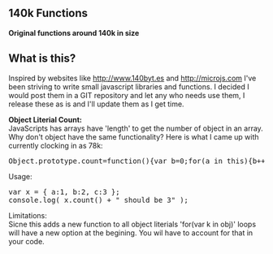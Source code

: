140k Functions
------

**Original functions around 140k in size**

What is this?
----

Inspired by websites like http://www.140byt.es and http://microjs.com I've been striving to write small javascript libraries and functions.  I decided I would post them in a GIT repository and let any who needs use them,  I release these as is and I'll update them as I get time.


**Object Literial Count:**<br />
JavaScripts has arrays have 'length' to get the number of object in an array.  Why don't object have the same functionality?  Here is what I came up with currently clocking in as 78k:

<pre>
Object.prototype.count=function(){var b=0;for(a in this){b++}return(b-1)};
</pre>

Usage:

<pre>var x = { a:1, b:2, c:3 };
console.log( x.count() + " should be 3" );</pre>

Limitations:<br />
Sicne this adds a new function to all object literials 'for(var k in obj)' loops will have a new option at the begining.  You wil have to account for that in your code.